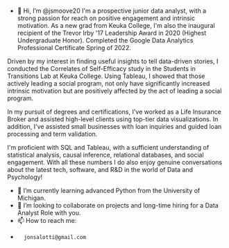 - 👋 Hi, I’m @jsmoove20
I'm a prospective junior data analyst, with a strong passion for reach on positive engagement and intrinsic motivation. 
As a new grad from Keuka College, I'm also the inaugural recipient of the Trevor Irby '17 Leadership Award in 2020 (Highest Undergraduate Honor). 
Completed the Google Data Analytics Professional Certificate Spring of 2022. 

Driven by my interest in finding useful insights to tell data-driven stories, 
I conducted the Correlates of Self-Efficacy study in the Students in Transitions Lab at Keuka College. 
Using Tableau, I showed that those actively leading a social program, not only have significantly increased intrinsic motivation but are positively affected by the act of leading a social program.

In my pursuit of degrees and certifications, I've worked as a Life Insurance Broker and assisted high-level clients using top-tier data visualizations. 
In addition, I've assisted small businesses with loan inquiries and guided loan processing and term validation. 

I'm proficient with SQL and Tableau, with a sufficient understanding of statistical analysis, causal inference, relational databases, and social engagement. With all these numbers I do also enjoy genuine conversations about the latest tech, software, and R&D in the world of Data and Psychology!

- 🌱 I’m currently learning advanced Python from the University of Michigan.
- 💞️ I’m looking to collaborate on projects and long-time hiring for a Data Analyst Role with you.
- 📫 How to reach me:
-       jonsalotti@gmail.com

